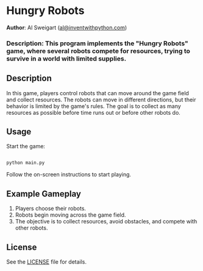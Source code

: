 # Hungry Robots

**Author**: Al Sweigart (al@inventwithpython.com)

### Description: This program implements the "Hungry Robots" game, where several robots compete for resources, trying to survive in a world with limited supplies.

## Description
In this game, players control robots that can move around the game field and collect resources. The robots can move in different directions, but their behavior is limited by the game's rules. The goal is to collect as many resources as possible before time runs out or before other robots do.

## Usage
Start the game:

```bash

python main.py
```
Follow the on-screen instructions to start playing.

## Example Gameplay
1. Players choose their robots.
2. Robots begin moving across the game field.
3. The objective is to collect resources, avoid obstacles, and compete with other robots.

## License
See the [LICENSE](LICENSE) file for details.
